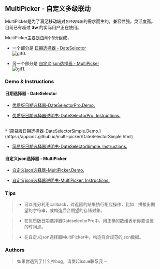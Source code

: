 ## MultiPicker - 自定义多级联动
MultiPicker是为了满足移动端对`各种选择器`的需求而生的，兼容性强，灵活度高。目前已有超过 **3w** 的实际用户正在使用。
 
MultiPicker主要是由`两个部分`组成，
* 一个部分是 [日期选择器 - DateSelector](https://github.com/AppianZ/multi-picker/tree/master/DateSelectorPro) <br/>
![gif0.](https://github.com/AppianZ/multi-picker/blob/master/DateSelectorPro/DateSelector1.gif) 

* 另一个部分是 [自定义json选择器 - MultiPicker](https://github.com/AppianZ/multi-picker/tree/master/MultiPicker) <br/>
![gif1.](https://github.com/AppianZ/multi-picker/blob/master/MultiPicker/MultiPicker.gif) 

### **Demo & Instructions**
#### 日期选择器 - DateSelector
* [优质版日期选择器-DateSelectorPro.Demo.](https://appianz.github.io/multi-picker/DateSelectorPro.html)

* [优质版日期选择器说明书-DateSelectorPro. Instructions.](https://github.com/AppianZ/multi-picker/tree/master/DateSelectorPro)
<br/>
* [简易版日期选择器-DateSelectorSimple.Demo.](https://appianz.github.io/multi-picker/DateSelectorSimple.html) 

* [简易版日期选择器说明书-DateSelectorSimple. Instructions.](https://github.com/AppianZ/multi-picker/tree/master/DateSelectorSimple)

#### 自定义json选择器 - MultiPicker
* [自定义json选择器-MultiPicker.Demo.](https://appianz.github.io/multi-picker/MultiPicker.html)

* [自定义json选择器说明书-MultiPicker. Instructions.](https://github.com/AppianZ/multi-picker/tree/master/MultiPicker)

### **Tips**
> * 可以充分利用callback，对返回的结果执行相应操作，比如：拼接出期望的字符串，或构造后台期望的存储对象。

> * 在优质版日期选择器DateselectorPro中，用正确的数组表示你要设置的时间点。

> * 在自定义json选择器MultiPicker中，构造符合规范的json数据。

### **Authors**

>  如果你遇到了什么神bug，请发起issue联系我 ~

